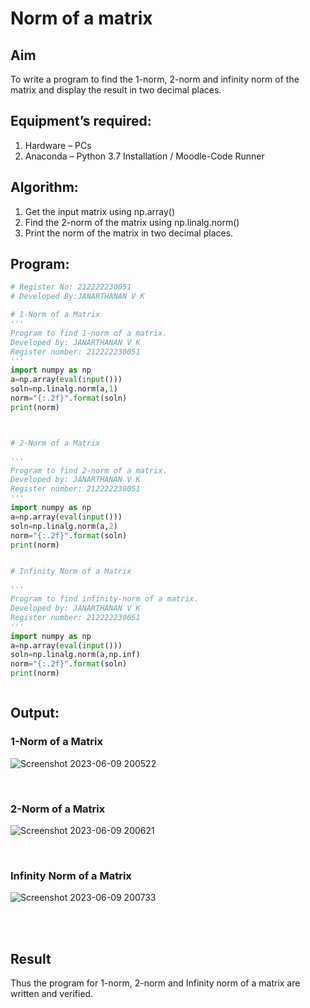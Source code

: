 # Norm of a matrix
## Aim
To write a program to find the 1-norm, 2-norm and infinity norm of the matrix and display the result in two decimal places.
## Equipment’s required:
1.	Hardware – PCs
2.	Anaconda – Python 3.7 Installation / Moodle-Code Runner
## Algorithm:
1. Get the input matrix using np.array()   
2. Find the 2-norm of the matrix using np.linalg.norm()
3. Print the norm of the matrix in two decimal places.
## Program:
```Python
# Register No: 212222230051
# Developed By:JANARTHANAN V K

# 1-Norm of a Matrix
'''
Program to find 1-norm of a matrix.
Developed by: JANARTHANAN V K
Register number: 212222230051
'''
import numpy as np
a=np.array(eval(input()))
soln=np.linalg.norm(a,1)
norm="{:.2f}".format(soln)
print(norm)



# 2-Norm of a Matrix

'''
Program to find 2-norm of a matrix.
Developed by: JANARTHANAN V K
Register number: 212222230051
'''
import numpy as np
a=np.array(eval(input()))
soln=np.linalg.norm(a,2)
norm="{:.2f}".format(soln)
print(norm)


# Infinity Norm of a Matrix

'''
Program to find infinity-norm of a matrix.
Developed by: JANARTHANAN V K
Register number: 212222230051
'''
import numpy as np
a=np.array(eval(input()))
soln=np.linalg.norm(a,np.inf)
norm="{:.2f}".format(soln)
print(norm)



```
## Output:
### 1-Norm of a Matrix
![Screenshot 2023-06-09 200522](https://github.com/Janarthanan2/Norm-of-a-matrix/assets/119393515/72f21fb7-2bf8-4ab5-b287-2de8bb9effa0)

<br>

### 2-Norm of a Matrix
![Screenshot 2023-06-09 200621](https://github.com/Janarthanan2/Norm-of-a-matrix/assets/119393515/22f9f10c-4a2b-4c64-a615-2ee3811c3ac3)

<br>

### Infinity Norm of a Matrix
![Screenshot 2023-06-09 200733](https://github.com/Janarthanan2/Norm-of-a-matrix/assets/119393515/b8c17235-eb35-4d70-8ffe-2c8544cf0a39)

<br>
<br>

## Result
Thus the program for 1-norm, 2-norm and Infinity norm of a matrix are written and verified.
